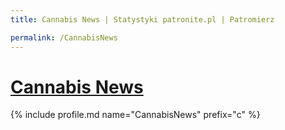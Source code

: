 ```yaml
---
title: Cannabis News | Statystyki patronite.pl | Patromierz

permalink: /CannabisNews
---
```


# [Cannabis News](https://patronite.pl/CannabisNews)

{% include profile.md name="CannabisNews" prefix="c" %}
